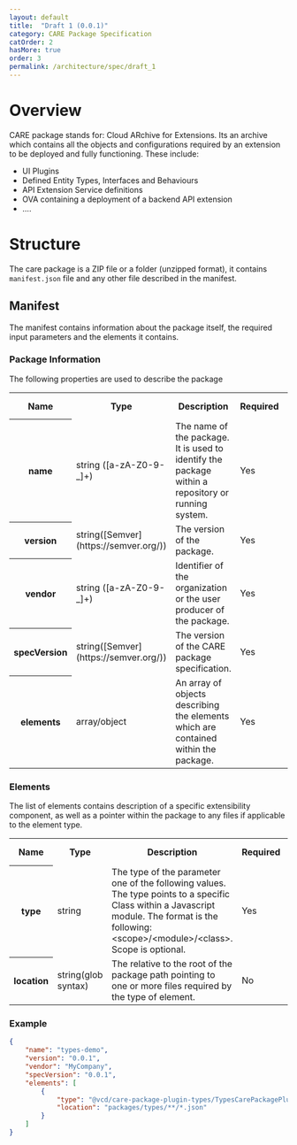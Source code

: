 ```yaml
---
layout: default
title:  "Draft 1 (0.0.1)"
category: CARE Package Specification
catOrder: 2
hasMore: true
order: 3
permalink: /architecture/spec/draft_1
---
```

# Overview

CARE package stands for: Cloud ARchive for Extensions. Its an archive which contains all the objects and configurations required by an extension to be deployed and fully functioning. These include:
* UI Plugins
* Defined Entity Types, Interfaces and Behaviours
* API Extension Service definitions
* OVA containing a deployment of a backend API extension
* ....

# Structure
The care package is a ZIP file or a folder (unzipped format), it contains `manifest.json` file and any other file described in the manifest. 

## Manifest
The manifest contains information about the package itself, the required input parameters and the elements it contains.

### Package Information
The following properties are used to describe the package
<table class="concept-table">
  <tr>
    <th>Name</th>
    <th>Type</th>
    <th>Description</th>
    <th>Required</th>
    <th>Default Value</th>
  </tr>
  <tr >
    <th class="concept-header-column">name</th>
    <td>string ([a-zA-Z0-9-_]+)</td>
    <td>The name of the package. It is used to identify the package within a repository or running system.</td>
    <td>Yes</td>
    <td>-</td>
  </tr>
  <tr >
    <th class="concept-header-column">version</th>
    <td>string([Semver](https://semver.org/))</td>
    <td>The version of the package.</td>
    <td>Yes</td>
    <td>-</td>
  </tr>
  <tr >
    <th class="concept-header-column">vendor</th>
    <td>string ([a-zA-Z0-9-_]+)</td>
    <td>Identifier of the organization or the user producer of the package.</td>
    <td>Yes</td>
    <td>-</td>
  </tr>
  <tr >
    <th class="concept-header-column">specVersion</th>
    <td>string([Semver](https://semver.org/))</td>
    <td>The version of the CARE package specification.</td>
    <td>Yes</td>
    <td>-</td>
  </tr>
  <tr >
    <th class="concept-header-column">elements</th>
    <td>array/object</td>
    <td>An array of objects describing the elements which are contained within the package.</td>
    <td>Yes</td>
    <td>-</td>
  </tr>
</table>

### Elements
The list of elements contains description of a specific extensibility component, as well as a pointer within the package to any files if applicable to the element type.
<table class="concept-table">
  <tr>
    <th>Name</th>
    <th>Type</th>
    <th>Description</th>
    <th>Required</th>
    <th>Default Value</th>
  </tr>
  <tr >
    <th class="concept-header-column">type</th>
    <td>string</td>
    <td>The type of the parameter one of the following values. The type points to a specific Class within a Javascript module. The format is the following: &lt;scope&gt;/&lt;module&gt;/&lt;class&gt;. Scope is optional.</td>
    <td>Yes</td>
    <td>-</td>
  </tr>
  <tr >
    <th class="concept-header-column">location</th>
    <td>string(glob syntax)</td>
    <td>The relative to the root of the package path pointing to one or more files required by the type of element.</td>
    <td>No</td>
    <td>-</td>
  </tr>
</table>

### Example
```json
{
    "name": "types-demo",
    "version": "0.0.1",
    "vendor": "MyCompany",
    "specVersion": "0.0.1",
    "elements": [
        {
            "type": "@vcd/care-package-plugin-types/TypesCarePackagePlugin",
            "location": "packages/types/**/*.json"
        }
    ]
}
```

